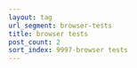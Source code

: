 ```yaml
---
layout: tag
url_segment: browser-tests
title: browser tests
post_count: 2
sort_index: 9997-browser tests
---
```

